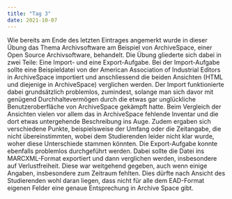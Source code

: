 ```yaml
---
title: "Tag 3"
date: 2021-10-07
---
```


Wie bereits am Ende des letzten Eintrages angemerkt wurde in dieser Übung das Thema Archivsoftware am Beispiel von ArchiveSpace, einer Open Source Archivsoftware, behandelt. 
Die Übung gliederte sich dabei in zwei Teile: Eine Import- und eine Export-Aufgabe.
Bei der Import-Aufgabe sollte eine Beispieldatei von der American Association of Industrial Editors in ArchiveSpace importiert und anschliessend die beiden Ansichten (HTML und diejenige in ArchiveSpace) verglichen werden. 
Der Import funktionierte dabei grundsätzlich problemlos, zumindest, solange man sich davor mit genügend Durchhaltevermögen durch die etwas gar unglückliche Benutzeroberfläche von ArchiveSpace gekämpft hatte.
Beim Vergleich der Ansichten vielen vor allem das in ArchiveSpace fehlende Inventar und die dort etwas untergehende Beschreibung ins Auge. Zudem ergaben sich verschiedene Punkte, beispielsweise der Umfang oder die Zeitangabe, die nicht übereinstimmten, wobei dem Studierenden leider nicht klar wurde, woher diese Unterschiede stammen könnten.
Die Export-Aufgabe konnte ebenfalls problemlos durchgeführt werden. Dabei sollte die Datei ins MARCXML-Format exportiert und dann verglichen werden, insbesondere auf Verlustfreiheit. Diese war weitgehend gegeben, auch wenn einige Angaben, insbesondere zum Zeitraum fehlten. Dies dürfte nach Ansicht des Studierenden wohl daran liegen, dass nicht für alle dem EAD-Format eigenen Felder eine genaue Entsprechung in Archive Space gibt. 
